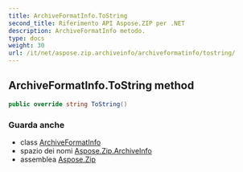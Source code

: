 ```yaml
---
title: ArchiveFormatInfo.ToString
second_title: Riferimento API Aspose.ZIP per .NET
description: ArchiveFormatInfo metodo. 
type: docs
weight: 30
url: /it/net/aspose.zip.archiveinfo/archiveformatinfo/tostring/
---
```

## ArchiveFormatInfo.ToString method

```csharp
public override string ToString()
```

### Guarda anche

* class [ArchiveFormatInfo](../)
* spazio dei nomi [Aspose.Zip.ArchiveInfo](../../archiveformatinfo/)
* assemblea [Aspose.Zip](../../../)


